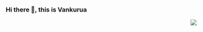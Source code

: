 ### Hi there 👋, this is Vankurua
<img align="right" src="https://github-readme-stats.vercel.app/api?username=Vankurua&show_icons=true&hide_title=true"/>
<!--
**Vankurua/Vankurua** is a ✨ _special_ ✨ repository because its `README.md` (this file) appears on your GitHub profile.

Here are some ideas to get you started:

- 🔭 I’m currently working on ...
- 🌱 I’m currently learning swift
- 👯 I’m looking to collaborate on ...
- 🤔 I’m looking for help with ...
- 💬 Ask me about ...
- 📫 How to reach me: ...
- 😄 Pronouns: ...
- ⚡ Fun fact: ...
-->
